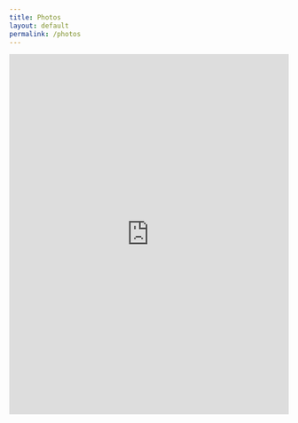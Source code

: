 ```yaml
---
title: Photos
layout: default
permalink: /photos
---
```


<iframe width="100%" height="650px" scrolling="no" frameborder="yes" allow="autoplay" src="https://w.soundcloud.com/player/?url=https%3A//api.soundcloud.com/users/7047753&color=%23ff5500&auto_play=false&hide_related=true&show_comments=false&show_user=true&show_reposts=false&show_teaser=true&visual=true&show_artwork=true"></iframe>